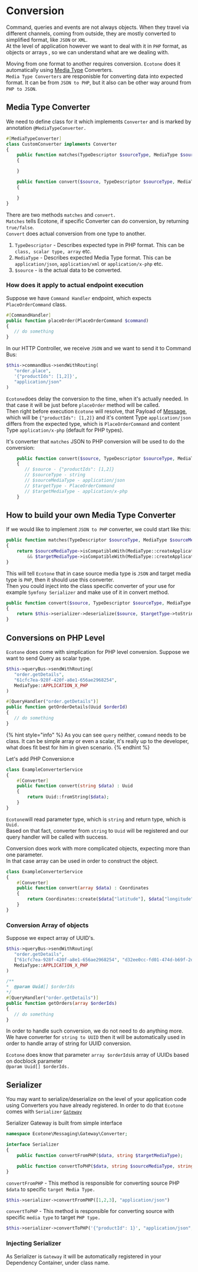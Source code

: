 # Conversion

Command, queries and events are not always objects. When they travel via different channels, coming from outside, they are mostly converted to simplified format, like `JSON` or `XML`.    
At the level of application however we want to deal with it in `PHP` format, as objects or arrays , so we can understand what are we dealing with.

Moving from one format to another requires conversion. `Ecotone` does it automatically using [Media Type](https://pl.wikipedia.org/wiki/Typ_MIME) Converters.   
`Media Type Converters` are responisble for converting data into expected format. It can be from `JSON to PHP`, but it also can be other way around from `PHP to JSON`.

## Media Type Converter

We need to define class for it which implements `Converter` and is marked by annotation `@MediaTypeConverter.`  

```php
#[MediaTypeConverter] 
class CustomConverter implements Converter
{
    public function matches(TypeDescriptor $sourceType, MediaType $sourceMediaType, TypeDescriptor $targetType, MediaType $targetMediaType): bool
    {

    }

    public function convert($source, TypeDescriptor $sourceType, MediaType $sourceMediaType, TypeDescriptor $targetType, MediaType $targetMediaType)
    {

    }
}
```

There are two methods `matches` and `convert.`   
`Matches` tells Ecotone, if specific Converter can do conversion, by returning `true/false`.  
`Convert` does actual conversion from one type to another. 

1. `TypeDescriptor` - Describes expected type in PHP format. This can be `class, scalar type, array` etc. 
2. `MediaType` - Describes expected Media Type format. This can be `application/json`, `application/xml` or `application/x-php` etc. 
3. `$source` - is the actual data to be converted. 

### How does it apply to actual endpoint execution

Suppose we have `Command Handler` endpoint, which expects `PlaceOrderCommand` class.

```php
#[CommandHandler]
public function placeOrder(PlaceOrderCommand $command)
{
   // do something
}
```

In our HTTP Controller, we receive `JSON` and we want to send it to Command Bus:

```php
$this->commandBus->sendWithRouting(
   "order.place", 
   '{"productIds": [1,2]}',
   "application/json"
)
```

`Ecotone`does delay the conversion to the time, when it's actually needed. In that case it will be just before `placeOrder` method will be called.   
Then right before execution `Ecotone` will resolve, that Payload of [Message](../messaging-concepts/message.md), which will be `{"productIds": [1,2]}` and it's content Type `application/json` differs from the expected type, which is `PlaceOrderCommand` and content Type `application/x-php` \(default for PHP types\). 

It's converter that `matches` JSON to PHP conversion will be used to do the conversion:

```php
    public function convert($source, TypeDescriptor $sourceType, MediaType $sourceMediaType, TypeDescriptor $targetType, MediaType $targetMediaType)
    {
       // $source - {"productIds": [1,2]}
       // $sourceType - string
       // $sourceMediaType - application/json
       // $targetType - PlaceOrderCommand
       // $targetMediaType - application/x-php
    }
```

## How to build your own Media Type Converter

If we would like to implement `JSON to PHP` converter, we could start like this:

```php
public function matches(TypeDescriptor $sourceType, MediaType $sourceMediaType, TypeDescriptor $targetType, MediaType $targetMediaType): bool
{
    return $sourceMediaType->isCompatibleWith(MediaType::createApplicationJson()) // if source media type is JSON
        && $targetMediaType->isCompatibleWith(MediaType::createApplicationXPHPObject())    ; // and target media type is PHP
}
```

This will tell `Ecotone` that in case source media type is `JSON` and target media type is `PHP`, then it should use this converter.   
Then you could inject into the class specific converter of your use for example `Symfony Serializer` and make use of it in convert method.

```php
public function convert($source, TypeDescriptor $sourceType, MediaType $sourceMediaType, TypeDescriptor $targetType, MediaType $targetMediaType)
{
    return $this->serializer->deserialize($source, $targetType->toString(), "json");
}
```

## Conversions on PHP Level

`Ecotone` does come with simplication for PHP level conversion. Suppose we want to send Query as scalar type. 

```php
$this->queryBus->sendWithRouting(
   "order.getDetails", 
   "61cfc7ea-928f-420f-a8e1-656ae2968254",
   MediaType::APPLICATION_X_PHP
)
```

```php
#[QueryHandler("order.getDetails")]
public function getOrderDetails(Uuid $orderId)
{
   // do something
}
```

{% hint style="info" %}
As you can see `query` neither, `command` needs to be class. It can be simple array or even a scalar, it's really up to the developer, what does fit best for him in given scenario. 
{% endhint %}

Let's add PHP Conversion:e

```php
class ExampleConverterService
{
    #[Converter] 
    public function convert(string $data) : Uuid
    {
        return Uuid::fromString($data);
    }
}
```

`Ecotone`will read parameter type, which is `string` and return type, which is `Uuid.`   
Based on that fact, converter from `string` to `Uuid` will be registered and our query handler will be called with success.  
  
Conversion does work with more complicated objects, expecting more than one parameter.  
In that case array can be used in order to construct the object.

```php
class ExampleConverterService
{
    #[Converter] 
    public function convert(array $data) : Coordinates
    {
        return Coordinates::create($data["latitude"], $data["longitude"]);
    }
}
```

### Conversion Array of objects

Suppose we expect array of UUID's. 

```php
$this->queryBus->sendWithRouting(
   "order.getDetails", 
   ["61cfc7ea-928f-420f-a8e1-656ae2968254", "d32ee0cc-fd01-474d-b69f-2d2489433f3d"],
   MediaType::APPLICATION_X_PHP
)
```

```php
/**
*  @param Uuid[] $orderIds
*/
#[QueryHandler("order.getDetails")]
public function getOrders(array $orderIds)
{
   // do something
}
```

In order to handle such conversion, we do not need to do anything more. We have converter for `string to UUID` then it will be automatically used in order to handle array of string for UUID conversion.  
  
`Ecotone` does know that parameter `array $orderIds`is array of UUIDs based on docblock parameter  
`@param Uuid[] $orderIds.` 

## Serializer

You may want to serialize/deserialize on the level of your application code using Converters you have already registered. In order to do that `Ecotone` comes with `Serializer` [`Gateway`](../messaging-concepts/messaging-gateway.md)

Serializer Gateway is built from simple interface

```php
namespace Ecotone\Messaging\Gateway\Converter;

interface Serializer
{
    public function convertFromPHP($data, string $targetMediaType);

    public function convertToPHP($data, string $sourceMediaType, string $targetType);
}
```

`convertFromPHP` - This method is responsible for converting source PHP `$data` to specific `target Media Type.` 

```php
$this->serializer->convertFromPHP([1,2,3], "application/json")
```

  
`convertToPHP` - This method is responsible for converting source with specific `media type` to target `PHP type.`

```php
$this->serializer->convertToPHP('{"productId": 1}', "application/json", OrderProduct:class)
```

### Injecting Serializer

As Serializer is `Gateway` it will be automatically registered in your Dependency Container, under class name.

